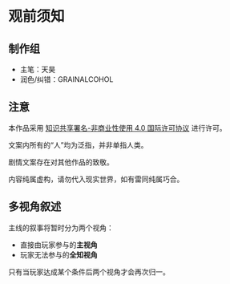 # 观前须知

## 制作组

- 主笔：天昊
- 润色/纠错：GRAINALCOHOL

## 注意

本作品采用 [知识共享署名-非商业性使用 4.0 国际许可协议](https://creativecommons.org/licenses/by-nc/4.0/) 进行许可。

文案内所有的“人”均为泛指，并非单指人类。

剧情文案存在对其他作品的致敬。

内容纯属虚构，请勿代入现实世界，如有雷同纯属巧合。

## 多视角叙述

主线的叙事将暂时分为两个视角：

- 直接由玩家参与的**主视角**
- 玩家无法参与的**全知视角**

只有当玩家达成某个条件后两个视角才会再次归一。

